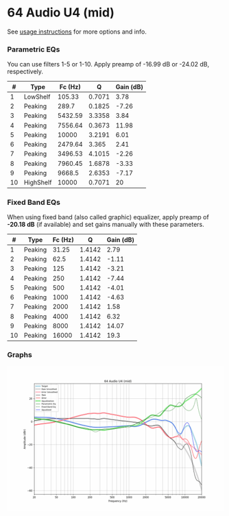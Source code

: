 # 64 Audio U4 (mid)
See [usage instructions](https://github.com/jaakkopasanen/AutoEq#usage) for more options and info.

### Parametric EQs
You can use filters 1-5 or 1-10. Apply preamp of -16.99 dB or -24.02 dB, respectively.

|   # | Type      |   Fc (Hz) |      Q |   Gain (dB) |
|-----|-----------|-----------|--------|-------------|
|   1 | LowShelf  |    105.33 | 0.7071 |        3.78 |
|   2 | Peaking   |    289.7  | 0.1825 |       -7.26 |
|   3 | Peaking   |   5432.59 | 3.3358 |        3.84 |
|   4 | Peaking   |   7556.64 | 0.3673 |       11.98 |
|   5 | Peaking   |  10000    | 3.2191 |        6.01 |
|   6 | Peaking   |   2479.64 | 3.365  |        2.41 |
|   7 | Peaking   |   3496.53 | 4.1015 |       -2.26 |
|   8 | Peaking   |   7960.45 | 1.6878 |       -3.33 |
|   9 | Peaking   |   9668.5  | 2.6353 |       -7.17 |
|  10 | HighShelf |  10000    | 0.7071 |       20    |

### Fixed Band EQs
When using fixed band (also called graphic) equalizer, apply preamp of **-20.18 dB** (if available) and set gains manually with these parameters.

|   # | Type    |   Fc (Hz) |      Q |   Gain (dB) |
|-----|---------|-----------|--------|-------------|
|   1 | Peaking |     31.25 | 1.4142 |        2.79 |
|   2 | Peaking |     62.5  | 1.4142 |       -1.11 |
|   3 | Peaking |    125    | 1.4142 |       -3.21 |
|   4 | Peaking |    250    | 1.4142 |       -7.44 |
|   5 | Peaking |    500    | 1.4142 |       -4.01 |
|   6 | Peaking |   1000    | 1.4142 |       -4.63 |
|   7 | Peaking |   2000    | 1.4142 |        1.58 |
|   8 | Peaking |   4000    | 1.4142 |        6.32 |
|   9 | Peaking |   8000    | 1.4142 |       14.07 |
|  10 | Peaking |  16000    | 1.4142 |       19.3  |

### Graphs
![](./64%20Audio%20U4%20(mid).png)
